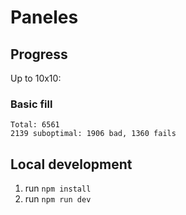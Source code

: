 # Paneles

## Progress

Up to 10x10:

### Basic fill

```
Total: 6561
2139 suboptimal: 1906 bad, 1360 fails
```

## Local development

1. run `npm install`
2. run `npm run dev`